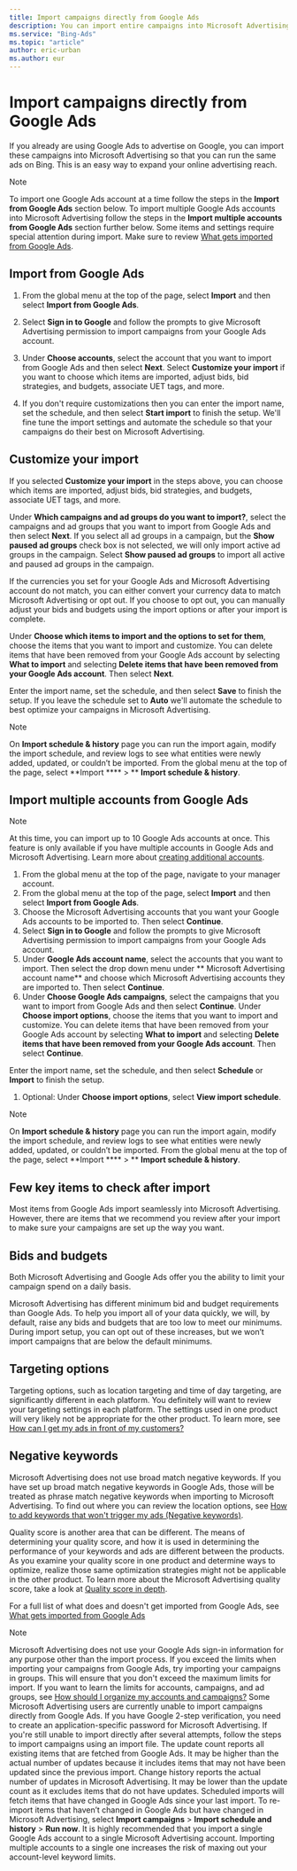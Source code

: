 ```yaml
---
title: Import campaigns directly from Google Ads
description: You can import entire campaigns into Microsoft Advertising from Google Ads.
ms.service: "Bing-Ads"
ms.topic: "article"
author: eric-urban
ms.author: eur
---
```


# Import campaigns directly from Google Ads

If you already are using Google Ads to advertise on Google, you can import these campaigns into Microsoft Advertising so that you can run the same ads on Bing. This is an easy way to expand your online advertising reach.

> [!NOTE]
> To import one Google Ads account at a time follow the steps in the **Import from Google Ads** section below. To import multiple Google Ads accounts into Microsoft Advertising follow the steps in the **Import multiple accounts from Google Ads** section further below.
> Some items and settings require special attention during import. Make sure to review [What gets imported from Google Ads](./hlp_BA_CONC_ImportWhatInfo.md).

## Import from Google Ads

1. From the global menu at the top of the page, select **Import** and then select **Import from Google Ads**.
1. Select **Sign in to Google** and follow the prompts to give Microsoft Advertising permission to import campaigns from your Google Ads account.
1. Under **Choose accounts**, select the account that you want to import from Google Ads and then select **Next**.
Select **Customize your import** if you want to choose which items are imported, adjust bids, bid strategies, and budgets, associate UET tags, and more.

1. If you don't require customizations then you can enter the import name, set the schedule, and then select **Start import** to finish the setup. We'll fine tune the import settings and automate the schedule so that your campaigns do their best on Microsoft Advertising.

## Customize your import

If you selected **Customize your import** in the steps above, you can choose which items are imported, adjust bids, bid strategies, and budgets, associate UET tags, and more.

Under **Which campaigns and ad groups do you want to import?**, select the campaigns and ad groups that you want to import from Google Ads and then select **Next**. If you select all ad groups in a campaign, but the **Show paused ad groups** check box is not selected, we will only import active ad groups in the campaign. Select **Show paused ad groups** to import all active and paused ad groups in the campaign.

If the currencies you set for your Google Ads and Microsoft Advertising account do not match, you can either convert your currency data to match Microsoft Advertising or opt out. If you choose to opt out, you can manually adjust your bids and budgets using the import options or after your import is complete.

Under **Choose which items to import and the options to set for them**, choose the items that you want to import and customize. You can delete items that have been removed from your Google Ads account by selecting **What to import** and selecting **Delete items that have been removed from your Google Ads account**. Then select **Next**.

Enter the import name, set the schedule, and then select **Save** to finish the setup. If you leave the schedule set to **Auto** we'll automate the schedule to best optimize your campaigns in Microsoft Advertising.

> [!NOTE]
> On **Import schedule &amp; history** page you can run the import again, modify the import schedule, and review logs to see what entities were newly added, updated, or couldn’t be imported. From the global menu at the top of the page, select **Import **** > ** **Import schedule &amp; history**.

## Import multiple accounts from Google Ads

> [!NOTE]
> At this time, you can import up to 10 Google Ads accounts at once.
> This feature is only available if you have multiple accounts in Google Ads and Microsoft Advertising. Learn more about [creating additional accounts](./hlp_BA_PROC_CreateAcctSelfServe.md).

1. From the global menu at the top of the page, navigate to your manager account.
1. From the global menu at the top of the page, select **Import** and then select **Import from Google Ads**.
1. Choose the Microsoft Advertising accounts that you want your Google Ads accounts to be imported to. Then select **Continue**.
1. Select **Sign in to Google** and follow the prompts to give Microsoft Advertising permission to import campaigns from your Google Ads account.
1. Under **Google Ads account name**, select the accounts that you want to import. Then select the drop down menu under **          Microsoft Advertising account name** and choose which Microsoft Advertising accounts they are imported to. Then select **Continue**.
1. Under **Choose Google Ads campaigns**, select the campaigns that you want to import from Google Ads and then select **Continue**.
Under **Choose import options**, choose the items that you want to import and customize. You can delete items that have been removed from your Google Ads account by selecting **What to import** and selecting **Delete items that have been removed from your Google Ads account**. Then select **Continue**.

Enter the import name, set the schedule, and then select **Schedule** or **Import** to finish the setup.

1. Optional: Under **Choose import options**, select **View import schedule**.

> [!NOTE]
> On **Import schedule &amp; history** page you can run the import again, modify the import schedule, and review logs to see what entities were newly added, updated, or couldn’t be imported. From the global menu at the top of the page, select **Import **** > ** **Import schedule &amp; history**.

## Few key items to check after import

Most items from Google Ads import seamlessly into Microsoft Advertising. However, there are items that we recommend you review after your import to make sure your campaigns are set up the way you want.

## Bids and budgets
Both Microsoft Advertising and Google Ads offer you the ability to limit your campaign spend on a daily basis.

Microsoft Advertising has different minimum bid and budget requirements than Google Ads. To help you import all of your data quickly, we will, by default, raise any bids and budgets that are too low to meet our minimums. During import setup, you can opt out of these increases, but we won’t import campaigns that are below the default minimums.

## Targeting options
Targeting options, such as location targeting and time of day targeting, are significantly different in each platform. You definitely will want to review your targeting settings in each platform. The settings used in one product will very likely not be appropriate for the other product. To learn more, see [How can I get my ads in front of my customers?](./hlp_BA_CONC_Targeting.md)

## Negative keywords
Microsoft Advertising does not use broad match negative keywords. If you have set up broad match negative keywords in Google Ads, those will be treated as phrase match negative keywords when importing to Microsoft Advertising. To find out where you can review the location options, see [How to add keywords that won't trigger my ads (Negative keywords)](./hlp_BA_PROC_AddNegativeKeywords.md).

Quality score is another area that can be different. The means of determining your quality score, and how it is used in determining the performance of your keywords and ads are different between the products. As you examine your quality score in one product and determine ways to optimize, realize those same optimization strategies might not be applicable in the other product. To learn more about the Microsoft Advertising quality score, take a look at [Quality score in depth](./hlp_BA_CONC_AboutQualityScore.md).

For a full list of what does and doesn't get imported from Google Ads, see [What gets imported from Google Ads](./hlp_BA_CONC_ImportWhatInfo.md)

> [!NOTE]
> Microsoft Advertising does not use your Google Ads sign-in information for any purpose other than the import process.
> If you exceed the limits when importing your campaigns from Google Ads, try importing your campaigns in groups. This will ensure that you don't exceed the maximum limits for import.
> If you want to learn the limits for accounts, campaigns, and ad groups, see [How should I organize my accounts and campaigns?](./hlp_BA_CONC_AboutAccts.md)
> Some Microsoft Advertising users are currently unable to import campaigns directly from Google Ads. If you have Google 2-step verification, you need to create an application-specific password for Microsoft Advertising. If you're still unable to import directly after several attempts, follow the steps to import campaigns using an import file.
> The update count reports all existing items that are fetched from Google Ads. It may be higher than the actual number of updates because it includes items that may not have been updated since the previous import.
> Change history reports the actual number of updates in Microsoft Advertising. It may be lower than the update count as it excludes items that do not have updates.
> Scheduled imports will fetch items that have changed in Google Ads since your last import. To re-import items that haven’t changed in Google Ads but have changed in Microsoft Advertising, select **Import campaigns** > **Import schedule and history** > **Run now**.
> It is highly recommended that you import a single Google Ads account to a single Microsoft Advertising account. Importing multiple accounts to a single one increases the risk of maxing out your account-level keyword limits.


